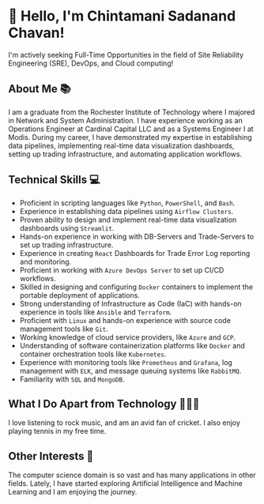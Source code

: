 <!--
**chintamanichavan/chintamanichavan** is a ✨ _special_ ✨ repository because its `README.md` (this file) appears on your GitHub profile.

Here are some ideas to get you started:

- 🔭 I’m currently working on ...
- 🌱 I’m currently learning ...
- 👯 I’m looking to collaborate on ...
- 🤔 I’m looking for help with ...
- 💬 Ask me about ...
- 📫 How to reach me: ...
- 😄 Pronouns: ...
- ⚡ Fun fact: ...
-->

# 👋 Hello, I'm Chintamani Sadanand Chavan!

I'm actively seeking Full-Time Opportunities in the field of Site Reliability Engineering (SRE), DevOps, and Cloud computing!

## About Me 📚
I am a graduate from the Rochester Institute of Technology where I majored in Network and System Administration. I have experience working as an Operations Engineer at Cardinal Capital LLC and as a Systems Engineer I at Modis. During my career, I have demonstrated my expertise in establishing data pipelines, implementing real-time data visualization dashboards, setting up trading infrastructure, and automating application workflows.

## Technical Skills 💻
- Proficient in scripting languages like `Python`, `PowerShell`, and `Bash`.
- Experience in establishing data pipelines using `Airflow Clusters`.
- Proven ability to design and implement real-time data visualization dashboards using `Streamlit`.
- Hands-on experience in working with DB-Servers and Trade-Servers to set up trading infrastructure.
- Experience in creating `React` Dashboards for Trade Error Log reporting and monitoring.
- Proficient in working with `Azure DevOps Server` to set up CI/CD workflows.
- Skilled in designing and configuring `Docker` containers to implement the portable deployment of applications.
- Strong understanding of Infrastructure as Code (IaC) with hands-on experience in tools like `Ansible` and `Terraform`.
- Proficient with `Linux` and hands-on experience with source code management tools like `Git`.
- Working knowledge of cloud service providers, like `Azure` and `GCP`.
- Understanding of software containerization platforms like `Docker` and container orchestration tools like `Kubernetes`.
- Experience with monitoring tools like `Prometheus` and `Grafana`, log management with `ELK`, and message queuing systems like `RabbitMQ`.
- Familiarity with `SQL` and `MongoDB`.

## What I Do Apart from Technology 🎵🏏🎾
I love listening to rock music, and am an avid fan of cricket. I also enjoy playing tennis in my free time.

## Other Interests 👀
The computer science domain is so vast and has many applications in other fields. Lately, I have started exploring Artificial Intelligence and Machine Learning and I am enjoying the journey.
